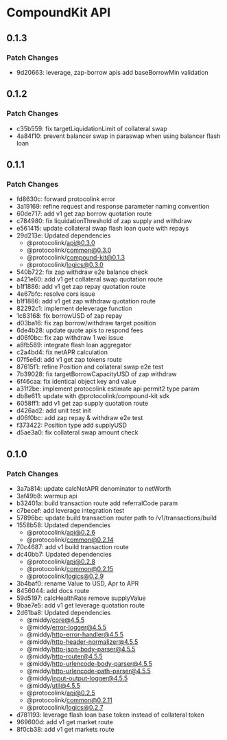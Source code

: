 # CompoundKit API

## 0.1.3

### Patch Changes

- 9d20663: leverage, zap-borrow apis add baseBorrowMin validation

## 0.1.2

### Patch Changes

- c35b559: fix targetLiquidationLimit of collateral swap
- 4a84f10: prevent balancer swap in paraswap when using balancer flash loan

## 0.1.1

### Patch Changes

- fd8630c: forward protocolink error
- 3a19169: refine request and response parameter naming convention
- 60de717: add v1 get zap borrow quotation route
- c784980: fix liquidationThreshold of zap supply and withdraw
- e561415: update collateral swap flash loan quote with repays
- 29d213e: Updated dependencies
  - @protocolink/api@0.3.0
  - @protocolink/common@0.3.0
  - @protocolink/compound-kit@0.1.3
  - @protocolink/logics@0.3.0
- 540b722: fix zap withdraw e2e balance check
- a421e60: add v1 get collateral swap quotation route
- b1f1886: add v1 get zap repay quotation route
- 4e67bfc: resolve cors issue
- b1f1886: add v1 get zap withdraw quotation route
- 82292c1: implement deleverage function
- 1c83168: fix borrowUSD of zap repay
- d03ba16: fix zap borrow/withdraw target position
- 6de4b28: update quote apis to respond fees
- d06f0bc: fix zap withdraw 1 wei issue
- a8fb589: integrate flash loan aggregator
- c2a4bd4: fix netAPR calculation
- 07f5e6d: add v1 get zap tokens route
- 87615f1: refine Position and collateral swap e2e test
- 7b39028: fix targetBorrowCapacityUSD of zap withdraw
- 6f46caa: fix identical object key and value
- a31f2be: implement protocolink estimate api permit2 type param
- db8e611: update with @protocolink/compound-kit sdk
- 6058ff1: add v1 get zap supply quotation route
- d426ad2: add unit test init
- d06f0bc: add zap repay & withdraw e2e test
- f373422: Position type add supplyUSD
- d5ae3a0: fix collateral swap amount check

## 0.1.0

### Patch Changes

- 3a7a814: update calcNetAPR denominator to netWorth
- 3af49b8: warmup api
- b32401a: build transaction route add referralCode param
- c7becef: add leverage integration test
- 57896bc: update build transaction router path to /v1/transactions/build
- 1558b58: Updated dependencies
  - @protocolink/api@0.2.6
  - @protocolink/common@0.2.14
- 70c4687: add v1 build transaction route
- dc40bb7: Updated dependencies
  - @protocolink/api@0.2.8
  - @protocolink/common@0.2.15
  - @protocolink/logics@0.2.9
- 3b4baf0: rename Value to USD, Apr to APR
- 8456044: add docs route
- 59d5197: calcHealthRate remove supplyValue
- 9bae7e5: add v1 get leverage quotation route
- 2d61ba8: Updated dependencies
  - @middy/core@4.5.5
  - @middy/error-logger@4.5.5
  - @middy/http-error-handler@4.5.5
  - @middy/http-header-normalizer@4.5.5
  - @middy/http-json-body-parser@4.5.5
  - @middy/http-router@4.5.5
  - @middy/http-urlencode-body-parser@4.5.5
  - @middy/http-urlencode-path-parser@4.5.5
  - @middy/input-output-logger@4.5.5
  - @middy/util@4.5.5
  - @protocolink/api@0.2.5
  - @protocolink/common@0.2.11
  - @protocolink/logics@0.2.7
- d781193: leverage flash loan base token instead of collateral token
- 969600d: add v1 get market route
- 8f0cb38: add v1 get markets route
